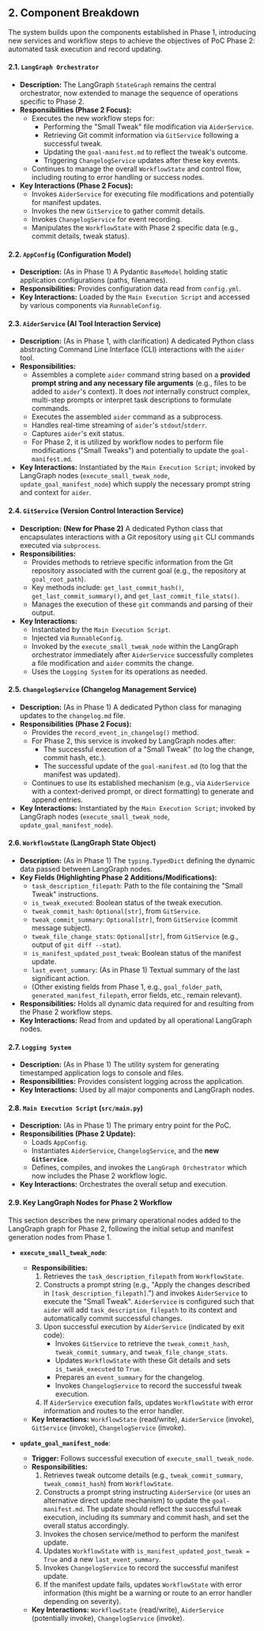## 2. Component Breakdown

The system builds upon the components established in Phase 1, introducing new services and workflow steps to achieve the objectives of PoC Phase 2: automated task execution and record updating.

#### 2.1. `LangGraph Orchestrator`
* **Description:** The LangGraph `StateGraph` remains the central orchestrator, now extended to manage the sequence of operations specific to Phase 2.
* **Responsibilities (Phase 2 Focus):**
    * Executes the new workflow steps for:
        * Performing the "Small Tweak" file modification via `AiderService`.
        * Retrieving Git commit information via `GitService` following a successful tweak.
        * Updating the `goal-manifest.md` to reflect the tweak's outcome.
        * Triggering `ChangelogService` updates after these key events.
    * Continues to manage the overall `WorkflowState` and control flow, including routing to error handling or success nodes.
* **Key Interactions (Phase 2 Focus):**
    * Invokes `AiderService` for executing file modifications and potentially for manifest updates.
    * Invokes the new `GitService` to gather commit details.
    * Invokes `ChangelogService` for event recording.
    * Manipulates the `WorkflowState` with Phase 2 specific data (e.g., commit details, tweak status).

#### 2.2. `AppConfig` (Configuration Model)
* **Description:** (As in Phase 1) A Pydantic `BaseModel` holding static application configurations (paths, filenames).
* **Responsibilities:** Provides configuration data read from `config.yml`.
* **Key Interactions:** Loaded by the `Main Execution Script` and accessed by various components via `RunnableConfig`.

#### 2.3. `AiderService` (AI Tool Interaction Service)
* **Description:** (As in Phase 1, with clarification) A dedicated Python class abstracting Command Line Interface (CLI) interactions with the `aider` tool.
* **Responsibilities:**
    * Assembles a complete `aider` command string based on a **provided prompt string and any necessary file arguments** (e.g., files to be added to `aider`'s context). It does *not* internally construct complex, multi-step prompts or interpret task descriptions to formulate commands.
    * Executes the assembled `aider` command as a subprocess.
    * Handles real-time streaming of `aider`'s `stdout`/`stderr`.
    * Captures `aider`'s exit status.
    * For Phase 2, it is utilized by workflow nodes to perform file modifications ("Small Tweaks") and potentially to update the `goal-manifest.md`.
* **Key Interactions:** Instantiated by the `Main Execution Script`; invoked by LangGraph nodes (`execute_small_tweak_node`, `update_goal_manifest_node`) which supply the necessary prompt string and context for `aider`.

#### 2.4. `GitService` (Version Control Interaction Service)
* **Description:** **(New for Phase 2)** A dedicated Python class that encapsulates interactions with a Git repository using `git` CLI commands executed via `subprocess`.
* **Responsibilities:**
    * Provides methods to retrieve specific information from the Git repository associated with the current goal (e.g., the repository at `goal_root_path`).
    * Key methods include: `get_last_commit_hash()`, `get_last_commit_summary()`, and `get_last_commit_file_stats()`.
    * Manages the execution of these `git` commands and parsing of their output.
* **Key Interactions:**
    * Instantiated by the `Main Execution Script`.
    * Injected via `RunnableConfig`.
    * Invoked by the `execute_small_tweak_node` within the LangGraph orchestrator immediately after `AiderService` successfully completes a file modification and `aider` commits the change.
    * Uses the `Logging System` for its operations as needed.

#### 2.5. `ChangelogService` (Changelog Management Service)
* **Description:** (As in Phase 1) A dedicated Python class for managing updates to the `changelog.md` file.
* **Responsibilities (Phase 2 Focus):**
    * Provides the `record_event_in_changelog()` method.
    * For Phase 2, this service is invoked by LangGraph nodes after:
        * The successful execution of a "Small Tweak" (to log the change, commit hash, etc.).
        * The successful update of the `goal-manifest.md` (to log that the manifest was updated).
    * Continues to use its established mechanism (e.g., via `AiderService` with a context-derived prompt, or direct formatting) to generate and append entries.
* **Key Interactions:** Instantiated by the `Main Execution Script`; invoked by LangGraph nodes (`execute_small_tweak_node`, `update_goal_manifest_node`).

#### 2.6. `WorkflowState` (LangGraph State Object)
* **Description:** (As in Phase 1) The `typing.TypedDict` defining the dynamic data passed between LangGraph nodes.
* **Key Fields (Highlighting Phase 2 Additions/Modifications):**
    * `task_description_filepath`: Path to the file containing the "Small Tweak" instructions.
    * `is_tweak_executed`: Boolean status of the tweak execution.
    * `tweak_commit_hash`: `Optional[str]`, from `GitService`.
    * `tweak_commit_summary`: `Optional[str]`, from `GitService` (commit message subject).
    * `tweak_file_change_stats`: `Optional[str]`, from `GitService` (e.g., output of `git diff --stat`).
    * `is_manifest_updated_post_tweak`: Boolean status of the manifest update.
    * `last_event_summary`: (As in Phase 1) Textual summary of the last significant action.
    * (Other existing fields from Phase 1, e.g., `goal_folder_path`, `generated_manifest_filepath`, error fields, etc., remain relevant).
* **Responsibilities:** Holds all dynamic data required for and resulting from the Phase 2 workflow steps.
* **Key Interactions:** Read from and updated by all operational LangGraph nodes.

#### 2.7. `Logging System`
* **Description:** (As in Phase 1) The utility system for generating timestamped application logs to console and files.
* **Responsibilities:** Provides consistent logging across the application.
* **Key Interactions:** Used by all major components and LangGraph nodes.

#### 2.8. `Main Execution Script` (`src/main.py`)
* **Description:** (As in Phase 1) The primary entry point for the PoC.
* **Responsibilities (Phase 2 Update):**
    * Loads `AppConfig`.
    * Instantiates `AiderService`, `ChangelogService`, and the **new `GitService`**.
    * Defines, compiles, and invokes the `LangGraph Orchestrator` which now includes the Phase 2 workflow logic.
* **Key Interactions:** Orchestrates the overall setup and execution.

#### 2.9. Key LangGraph Nodes for Phase 2 Workflow
This section describes the new primary operational nodes added to the LangGraph graph for Phase 2, following the initial setup and manifest generation nodes from Phase 1.

* **`execute_small_tweak_node`**:
    * **Responsibilities:**
        1.  Retrieves the `task_description_filepath` from `WorkflowState`.
        2.  Constructs a prompt string (e.g., "Apply the changes described in `[task_description_filepath]`.") and invokes `AiderService` to execute the "Small Tweak". `AiderService` is configured such that `aider` will add `task_description_filepath` to its context and automatically commit successful changes.
        3.  Upon successful execution by `AiderService` (indicated by exit code):
            * Invokes `GitService` to retrieve the `tweak_commit_hash`, `tweak_commit_summary`, and `tweak_file_change_stats`.
            * Updates `WorkflowState` with these Git details and sets `is_tweak_executed` to `True`.
            * Prepares an `event_summary` for the changelog.
            * Invokes `ChangelogService` to record the successful tweak execution.
        4.  If `AiderService` execution fails, updates `WorkflowState` with error information and routes to the error handler.
    * **Key Interactions:** `WorkflowState` (read/write), `AiderService` (invoke), `GitService` (invoke), `ChangelogService` (invoke).

* **`update_goal_manifest_node`**:
    * **Trigger:** Follows successful execution of `execute_small_tweak_node`.
    * **Responsibilities:**
        1.  Retrieves tweak outcome details (e.g., `tweak_commit_summary`, `tweak_commit_hash`) from `WorkflowState`.
        2.  Constructs a prompt string instructing `AiderService` (or uses an alternative direct update mechanism) to update the `goal-manifest.md`. The update should reflect the successful tweak execution, including its summary and commit hash, and set the overall status accordingly.
        3.  Invokes the chosen service/method to perform the manifest update.
        4.  Updates `WorkflowState` with `is_manifest_updated_post_tweak = True` and a new `last_event_summary`.
        5.  Invokes `ChangelogService` to record the successful manifest update.
        6.  If the manifest update fails, updates `WorkflowState` with error information (this might be a warning or route to an error handler depending on severity).
    * **Key Interactions:** `WorkflowState` (read/write), `AiderService` (potentially invoke), `ChangelogService` (invoke).

